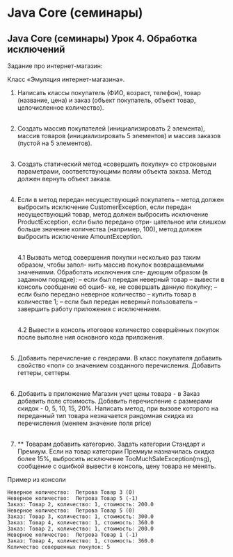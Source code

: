 # Java Core (семинары)
## Java Core (семинары) Урок 4. Обработка исключений

Задание про интернет-магазин:

Класс «Эмуляция интернет-магазина».
1. Написать классы покупатель (ФИО, возраст, телефон), товар (название, цена) и
   заказ (объект покупатель, объект товар, целочисленное количество).<br><br>

2. Создать массив покупателей (инициализировать 2 элемента), массив товаров
   (инициализировать 5 элементов) и массив заказов (пустой на 5 элементов).<br><br>

3. Создать статический метод «совершить покупку» со строковыми параметрами,
   соответствующими полям объекта заказа. Метод должен вернуть объект заказа.<br><br>

4. Если в метод передан несуществующий покупатель – метод должен выбросить
   исключение CustomerException, если передан несуществующий товар, метод
   должен выбросить исключение ProductException, если было передано отри-
   цательное или слишком больше значение количества (например, 100), метод
   должен выбросить исключение AmountException.<br><br>

   4.1 Вызвать метод совершения покупки несколько раз таким образом, чтобы запол-
   нить массив покупок возвращаемыми значениями. Обработать исключения сле-
   дующим образом (в заданном порядке):
   – если был передан неверный товар – вывести в консоль сообщение об ошиб-
   ке, не совершать данную покупку;
   – если было передано неверное количество – купить товар в количестве 1;
   – если был передан неверный пользователь – завершить работу приложения
   с исключением.<br><br>

    4.2 Вывести в консоль итоговое количество совершённых покупок после выполне
ния основного кода приложения.<br><br>

5. Добавить перечисление с гендерами. В класс покупателя добавить свойство «пол» со значением созданного перечисления. Добавить геттеры, сеттеры.
   <br><br>
6. Добавить в приложение Магазин учет цены товара - в Заказ добавить поле стоимость. Добавить перечисление с размерами скидок - 0, 5, 10, 15, 20%.
Написать метод, при вызове которого на переданный тип товара незначается рандомная скидка из перечисления (меняем значение поля price)
   <br><br>
7. ** Товарам добавить категорию. Задать категории Стандарт и Премиум. Если на товар категории Премиум назначилась скидка более 15%, выбросить исключение TooMuchSaleException(msg), сообщение с ошибкой вывести в консоль, цену товара не менять.

Пример из консоли
```
Неверное количество:  Петрова Товар 3 (0)
Неверное количество:  Петрова Товар 5 (-1)
Заказ: Товар 2, количество: 1, стоимость: 200.0
Неверное количество:  Петрова Товар 5 (0)
Заказ: Товар 3, количество: 1, стоимость: 300.0
Заказ: Товар 4, количество: 1, стоимость: 360.0
Заказ: Товар 2, количество: 1, стоимость: 200.0
Неверное количество:  Петрова Товар 1 (-1)
Заказ: Товар 4, количество: 1, стоимость: 360.0
Количество совершенных покупок: 5

```